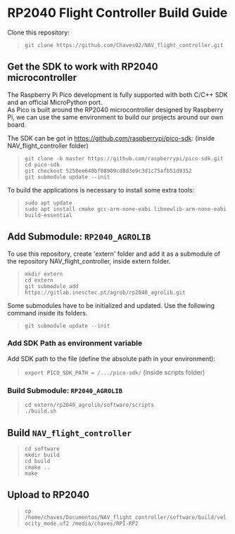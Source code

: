 # RP2040 Flight Controller Build Guide

Clone this repository:
> `git clone https://github.com/Chaves02/NAV_flight_controller.git` <br />

## Get the SDK to work with RP2040 microcontroller ##
The Raspberry Pi Pico development is fully supported with both C/C++ SDK and an official MicroPython port. <br />
As Pico is built around the RP2040 microcontroller designed by Raspberry Pi, we can use the same environment to build our projects around our own board. <br />

The SDK can be got in https://github.com/raspberrypi/pico-sdk: (inside NAV_flight_controller folder)
> `git clone -b master https://github.com/raspberrypi/pico-sdk.git` <br />
> `cd pico-sdk` <br />
> `git checkout 5258ee640bf08909cd8d3e9c3d1c75afb51d9352` <br />
> `git submodule update --init`

To build the applications is necessary to install some extra tools:
> `sudo apt update` <br />
> `sudo apt install cmake gcc-arm-none-eabi libnewlib-arm-none-eabi build-essential`

## Add Submodule: `RP2040_AGROLIB` 

To use this repository, create 'extern' folder and add it as a submodule of the repository NAV_flight_controller, inside extern folder.

> `mkdir extern` <br />
> `cd extern` <br />
> `git submodule add https://gitlab.inesctec.pt/agrob/rp2040_agrolib.git`

Some submodules have to be initialized and updated. Use the following command inside its folders.

> `git submodule update --init`

### Add SDK Path as environment variable ###

Add SDK path to the file (define the absolute path in your environment):

> `export PICO_SDK_PATH = /.../pico-sdk/` (inside scripts folder)

### Build Submodule: `RP2040_AGROLIB`

> `cd extern/rp2040_agrolib/software/scripts` <br />
> `./build.sh`

## Build `NAV_flight_controller`

> `cd software` <br />
> `mkdir build` <br />
> `cd build` <br />
> `cmake ..` <br />
> `make`

## Upload to RP2040

> `cp /home/chaves/Documentos/NAV_flight_controller/software/build/velocity_mode.uf2 /media/chaves/RPI-RP2`
